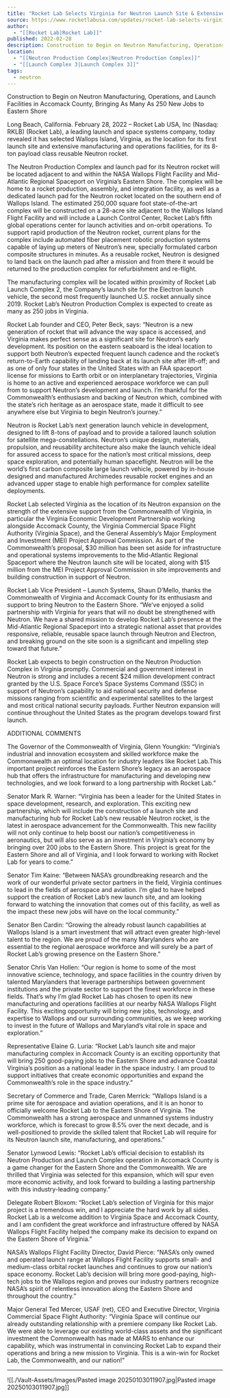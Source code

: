 ```yaml
---
title: "Rocket Lab Selects Virginia for Neutron Launch Site & Extensive Manufacturing Complex "
source: https://www.rocketlabusa.com/updates/rocket-lab-selects-virginia-for-neutron-launch-site-and-extensive-manufacturing-complex/
author:
  - "[[Rocket Lab|Rocket Lab]]"
published: 2022-02-28
description: Construction to Begin on Neutron Manufacturing, Operations, and Launch Facilities in Accomack County, Bringing As Many As 250 New Jobs to Eastern Shore
location:
  - "[[Neutron Production Complex|Neutron Production Complex]]"
  - "[[Launch Complex 3|Launch Complex 3]]"
tags:
  - neutron
---
```


Construction to Begin on Neutron Manufacturing, Operations, and Launch Facilities in Accomack County, Bringing As Many As 250 New Jobs to Eastern Shore

Long Beach, California. February 28, 2022 – Rocket Lab USA, Inc (Nasdaq: RKLB) (Rocket Lab), a leading launch and space systems company, today revealed it has selected Wallops Island, Virginia, as the location for its first launch site and extensive manufacturing and operations facilities, for its 8-ton payload class reusable Neutron rocket.

The Neutron Production Complex and launch pad for its Neutron rocket will be located adjacent to and within the NASA Wallops Flight Facility and Mid-Atlantic Regional Spaceport on Virginia’s Eastern Shore. The complex will be home to a rocket production, assembly, and integration facility, as well as a dedicated launch pad for the Neutron rocket located on the southern end of Wallops Island. The estimated 250,000 square foot state-of-the-art complex will be constructed on a 28-acre site adjacent to the Wallops Island Flight Facility and will include a Launch Control Center, Rocket Lab’s fifth global operations center for launch activities and on-orbit operations. To support rapid production of the Neutron rocket, current plans for the complex include automated fiber placement robotic production systems capable of laying up meters of Neutron’s new, specially formulated carbon composite structures in minutes. As a reusable rocket, Neutron is designed to land back on the launch pad after a mission and from there it would be returned to the production complex for refurbishment and re-flight.

The manufacturing complex will be located within proximity of Rocket Lab Launch Complex 2, the Company’s launch site for the Electron launch vehicle, the second most frequently launched U.S. rocket annually since 2019. Rocket Lab’s Neutron Production Complex is expected to create as many as 250 jobs in Virginia.

Rocket Lab founder and CEO, Peter Beck, says: “Neutron is a new generation of rocket that will advance the way space is accessed, and Virginia makes perfect sense as a significant site for Neutron’s early development. Its position on the eastern seaboard is the ideal location to support both Neutron’s expected frequent launch cadence and the rocket’s return-to-Earth capability of landing back at its launch site after lift-off; and as one of only four states in the United States with an FAA spaceport license for missions to Earth orbit or on interplanetary trajectories, Virginia is home to an active and experienced aerospace workforce we can pull from to support Neutron’s development and launch. I’m thankful for the Commonwealth’s enthusiasm and backing of Neutron which, combined with the state’s rich heritage as an aerospace state, made it difficult to see anywhere else but Virginia to begin Neutron’s journey.”

Neutron is Rocket Lab’s next generation launch vehicle in development, designed to lift 8-tons of payload and to provide a tailored launch solution for satellite mega-constellations. Neutron’s unique design, materials, propulsion, and reusability architecture also make the launch vehicle ideal for assured access to space for the nation’s most critical missions, deep space exploration, and potentially human spaceflight. Neutron will be the world’s first carbon composite large launch vehicle, powered by in-house designed and manufactured Archimedes reusable rocket engines and an advanced upper stage to enable high performance for complex satellite deployments.

Rocket Lab selected Virginia as the location of its Neutron expansion on the strength of the extensive support from the Commonwealth of Virginia, in particular the Virginia Economic Development Partnership working alongside Accomack County, the Virginia Commercial Space Flight Authority (Virginia Space), and the General Assembly’s Major Employment and Investment (MEI) Project Approval Commission. As part of the Commonwealth’s proposal, $30 million has been set aside for infrastructure and operational systems improvements to the Mid-Atlantic Regional Spaceport where the Neutron launch site will be located, along with $15 million from the MEI Project Approval Commission in site improvements and building construction in support of Neutron.

Rocket Lab Vice President – Launch Systems, Shaun D’Mello, thanks the Commonwealth of Virginia and Accomack County for its enthusiasm and support to bring Neutron to the Eastern Shore. “We’ve enjoyed a solid partnership with Virginia for years that will no doubt be strengthened with Neutron. We have a shared mission to develop Rocket Lab’s presence at the Mid-Atlantic Regional Spaceport into a strategic national asset that provides responsive, reliable, reusable space launch through Neutron and Electron, and breaking ground on the site soon is a significant and impelling step toward that future.”

Rocket Lab expects to begin construction on the Neutron Production Complex in Virginia promptly. Commercial and government interest in Neutron is strong and includes a recent $24 million development contract granted by the U.S. Space Force’s Space Systems Command (SSC) in support of Neutron’s capability to aid national security and defense missions ranging from scientific and experimental satellites to the largest and most critical national security payloads. Further Neutron expansion will continue throughout the United States as the program develops toward first launch.

 

ADDITIONAL COMMENTS

The Governor of the Commonwealth of Virginia, Glenn Youngkin: “Virginia’s industrial and innovation ecosystem and skilled workforce make the Commonwealth an optimal location for industry leaders like Rocket Lab.This important project reinforces the Eastern Shore’s legacy as an aerospace hub that offers the infrastructure for manufacturing and developing new technologies, and we look forward to a long partnership with Rocket Lab.”

Senator Mark R. Warner: “Virginia has been a leader for the United States in space development, research, and exploration. This exciting new partnership, which will include the construction of a launch site and manufacturing hub for Rocket Lab’s new reusable Neutron rocket, is the latest in aerospace advancement for the Commonwealth. This new facility will not only continue to help boost our nation’s competitiveness in aeronautics, but will also serve as an investment in Virginia’s economy by bringing over 200 jobs to the Eastern Shore. This project is great for the Eastern Shore and all of Virginia, and I look forward to working with Rocket Lab for years to come.”

Senator Tim Kaine: “Between NASA’s groundbreaking research and the work of our wonderful private sector partners in the field, Virginia continues to lead in the fields of aerospace and aviation. I’m glad to have helped support the creation of Rocket Lab’s new launch site, and am looking forward to watching the innovation that comes out of this facility, as well as the impact these new jobs will have on the local community.”

Senator Ben Cardin: “Growing the already robust launch capabilities at Wallops Island is a smart investment that will attract even greater high-level talent to the region. We are proud of the many Marylanders who are essential to the regional aerospace workforce and will surely be a part of Rocket Lab’s growing presence on the Eastern Shore.”

Senator Chris Van Hollen: “Our region is home to some of the most innovative science, technology, and space facilities in the country driven by talented Marylanders that leverage partnerships between government institutions and the private sector to support the finest workforce in these fields. That’s why I’m glad Rocket Lab has chosen to open its new manufacturing and operations facilities at our nearby NASA Wallops Flight Facility. This exciting opportunity will bring new jobs, technology, and expertise to Wallops and our surrounding communities, as we keep working to invest in the future of Wallops and Maryland’s vital role in space and exploration.”

Representative Elaine G. Luria: “Rocket Lab’s launch site and major manufacturing complex in Accomack County is an exciting opportunity that will bring 250 good-paying jobs to the Eastern Shore and advance Coastal Virginia’s position as a national leader in the space industry. I am proud to support initiatives that create economic opportunities and expand the Commonwealth’s role in the space industry.”

Secretary of Commerce and Trade, Caren Merrick: “Wallops Island is a prime site for aerospace and aviation operations, and it is an honor to officially welcome Rocket Lab to the Eastern Shore of Virginia. The Commonwealth has a strong aerospace and unmanned systems industry workforce, which is forecast to grow 8.5% over the next decade, and is well-positioned to provide the skilled talent that Rocket Lab will require for its Neutron launch site, manufacturing, and operations.”

Senator Lynwood Lewis: “Rocket Lab’s official decision to establish its Neutron Production and Launch Complex operation in Accomack County is a game changer for the Eastern Shore and the Commonwealth. We are thrilled that Virginia was selected for this expansion, which will spur even more economic activity, and look forward to building a lasting partnership with this industry-leading company.” 

Delegate Robert Bloxom: “Rocket Lab’s selection of Virginia for this major project is a tremendous win, and I appreciate the hard work by all sides. Rocket Lab is a welcome addition to Virginia Space and Accomack County, and I am confident the great workforce and infrastructure offered by NASA Wallops Flight Facility helped the company make its decision to expand on the Eastern Shore of Virginia.”

NASA’s Wallops Flight Facility Director, David Pierce: “NASA’s only owned and operated launch range at Wallops Flight Facility supports small- and medium-class orbital rocket launches and continues to grow our nation’s space economy. Rocket Lab’s decision will bring more good-paying, high-tech jobs to the Wallops region and proves our industry partners recognize NASA’s spirit of relentless innovation along the Eastern Shore and throughout the country.”

Major General Ted Mercer, USAF (ret), CEO and Executive Director, Virginia Commercial Space Flight Authority: “Virginia Space will continue our already outstanding relationship with a premiere company like Rocket Lab. We were able to leverage our existing world-class assets and the significant investment the Commonwealth has made at MARS to enhance our capability, which was instrumental in convincing Rocket Lab to expand their operations and bring a new mission to Virginia. This is a win-win for Rocket Lab, the Commonwealth, and our nation!”

---

![[./Vault-Assets/Images/Pasted image 20250103011907.jpg|Pasted image 20250103011907.jpg]]